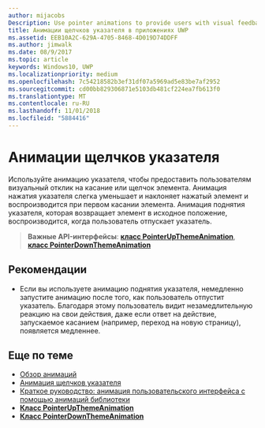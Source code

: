 ```yaml
---
author: mijacobs
Description: Use pointer animations to provide users with visual feedback when the user taps on an item.
title: Анимации щелчков указателя в приложениях UWP
ms.assetid: EEB10A2C-629A-4705-8468-4D019D74DDFF
ms.author: jimwalk
ms.date: 08/9/2017
ms.topic: article
keywords: Windows10, UWP
ms.localizationpriority: medium
ms.openlocfilehash: 7c54218582b3ef31df07a5969ad5e83be7af2952
ms.sourcegitcommit: cd00bb829306871e5103db481cf224ea7fb613f0
ms.translationtype: MT
ms.contentlocale: ru-RU
ms.lasthandoff: 11/01/2018
ms.locfileid: "5884416"
---
```

# <a name="pointer-click-animations"></a>Анимации щелчков указателя



Используйте анимацию указателя, чтобы предоставить пользователям визуальный отклик на касание или щелчок элемента. Анимация нажатия указателя слегка уменьшает и наклоняет нажатый элемент и воспроизводится при первом касании элемента. Анимация поднятия указателя, которая возвращает элемент в исходное положение, воспроизводится, когда пользователь отпускает указатель.


> **Важные API-интерфейсы**: [**класс PointerUpThemeAnimation**](https://msdn.microsoft.com/library/windows/apps/hh969168), [**класс PointerDownThemeAnimation**](https://msdn.microsoft.com/library/windows/apps/hh969164)


## <a name="dos-and-donts"></a>Рекомендации

-   Если вы используете анимацию поднятия указателя, немедленно запустите анимацию после того, как пользователь отпустит указатель. Благодаря этому пользователь видит незамедлительную реакцию на свои действия, даже если ответ на действие, запускаемое касанием (например, переход на новую страницу), появляется медленнее.

## <a name="related-articles"></a>Еще по теме

* [Обзор анимаций](https://msdn.microsoft.com/library/windows/apps/mt187350)
* [Анимация щелчков указателя](https://msdn.microsoft.com/library/windows/apps/xaml/jj649432)
* [Краткое руководство: анимация пользовательского интерфейса с помощью анимаций библиотеки](https://msdn.microsoft.com/library/windows/apps/xaml/hh452703)
* [**Класс PointerUpThemeAnimation**](https://msdn.microsoft.com/library/windows/apps/hh969168)
* [**Класс PointerDownThemeAnimation**](https://msdn.microsoft.com/library/windows/apps/hh969164)

 

 




